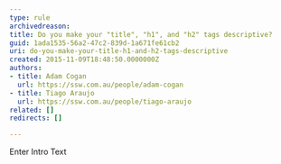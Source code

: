 ```yaml
---
type: rule
archivedreason: 
title: Do you make your "title", "h1", and "h2" tags descriptive?
guid: 1ada1535-56a2-47c2-839d-1a671fe61cb2
uri: do-you-make-your-title-h1-and-h2-tags-descriptive
created: 2015-11-09T18:48:50.0000000Z
authors:
- title: Adam Cogan
  url: https://ssw.com.au/people/adam-cogan
- title: Tiago Araujo
  url: https://ssw.com.au/people/tiago-araujo
related: []
redirects: []

---
```



Enter Intro Text
<br><excerpt class='endintro'></excerpt><br>




